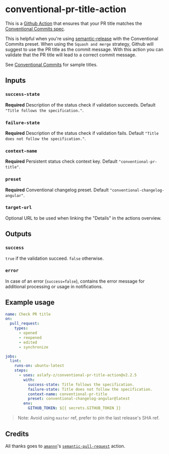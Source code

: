 # conventional-pr-title-action

This is a [Github Action](https://github.com/features/actions) that ensures that your PR title matches the [Conventional Commits spec](https://www.conventionalcommits.org/).

This is helpful when you're using [semantic-release](https://github.com/semantic-release/semantic-release) with the Conventional Commits preset. When using the `Squash and merge` strategy, Github will suggest to use the PR title as the commit message. With this action you can validate that the PR title will lead to a correct commit message.

See [Conventional Commits](https://www.conventionalcommits.org/) for sample titles.

## Inputs

### `success-state`

**Required** Description of the status check if validation succeeds. Default `"Title follows the specification."`.

### `failure-state`

**Required** Description of the status check if validation fails. Default `"Title does not follow the specification."`.

### `context-name`

**Required** Persistent status check context key. Default `"conventional-pr-title"`.

### `preset`

**Required** Conventional changelog preset. Default `"conventional-changelog-angular"`.

### `target-url`

Optional URL to be used when linking the "Details" in the actions overview.

## Outputs

### `success`

`true` if the validation succeed. `false` otherwise.

### `error`

In case of an error (`success=false`), contains the error message for additional processing or usage in notifications.

## Example usage

```yaml
name: Check PR title
on:
  pull_request:
    types:
      - opened
      - reopened
      - edited
      - synchronize

jobs:
  lint:
    runs-on: ubuntu-latest
    steps:
      - uses: aslafy-z/conventional-pr-title-action@v2.2.5
        with:
          success-state: Title follows the specification.
          failure-state: Title does not follow the specification.
          context-name: conventional-pr-title
          preset: conventional-changelog-angular@latest
        env:
          GITHUB_TOKEN: ${{ secrets.GITHUB_TOKEN }}
```

> Note: Avoid using `master` ref, prefer to pin the last release's SHA ref.

## Credits

All thanks goes to [`amannn`](https://github.com/amannn)'s [`semantic-pull-request`](https://github.com/amannn/action-semantic-pull-request) action.
